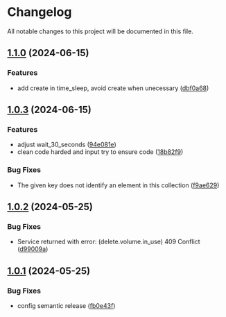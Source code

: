 # Changelog

All notable changes to this project will be documented in this file.

## [1.1.0](https://github.com/terraform-magalu-cloud/terraform-mgc-virtual-machine/compare/v1.0.3...v1.1.0) (2024-06-15)


### Features

* add create in time_sleep, avoid create when unecessary ([dbf0a68](https://github.com/terraform-magalu-cloud/terraform-mgc-virtual-machine/commit/dbf0a684e86967fc189e3da5bc5b0671036f0060))

## [1.0.3](https://github.com/terraform-magalu-cloud/terraform-mgc-virtual-machine/compare/v1.0.2...v1.0.3) (2024-06-15)


### Features

* adjust wait_30_seconds ([94e081e](https://github.com/terraform-magalu-cloud/terraform-mgc-virtual-machine/commit/94e081e22bc2ec576e39f4f3af415d9a9b4d0321))
* clean code harded and input try to ensure code ([18b82f9](https://github.com/terraform-magalu-cloud/terraform-mgc-virtual-machine/commit/18b82f97cfb8295c9b2c108c45b4c3cd8565eb88))


### Bug Fixes

* The given key does not identify an element in this collection ([f9ae629](https://github.com/terraform-magalu-cloud/terraform-mgc-virtual-machine/commit/f9ae629107191a460039dec617cae52f6510da6c))

## [1.0.2](https://github.com/terraform-magalu-cloud/terraform-mgc-virtual-machine/compare/v1.0.1...v1.0.2) (2024-05-25)


### Bug Fixes

* Service returned with error: (delete.volume.in_use) 409 Conflict ([d99009a](https://github.com/terraform-magalu-cloud/terraform-mgc-virtual-machine/commit/d99009ab6871cb520df8963dec2f561783dee90c))

## [1.0.1](https://github.com/terraform-magalu-cloud/terraform-mgc-virtual-machine/compare/v1.0.0...v1.0.1) (2024-05-25)


### Bug Fixes

* config semantic release ([fb0e43f](https://github.com/terraform-magalu-cloud/terraform-mgc-virtual-machine/commit/fb0e43fffbc8f0687c293984e4301ead782df801))
